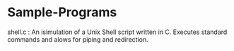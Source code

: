# Sample-Programs

shell.c : An isimulation of a Unix Shell script written in C. Executes standard commands and alows for piping and redirection.
